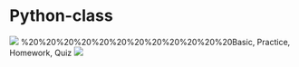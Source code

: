 # Python-class

<img src="https://capsule-render.vercel.app/api?type=waving&color=BDBDC8&height=150&section=header" />
%20%20%20%20%20%20%20%20%20%20%20%20Basic, Practice, Homework, Quiz
<img src="https://capsule-render.vercel.app/api?type=waving&color=BDBDC8&height=150&section=footer" />
